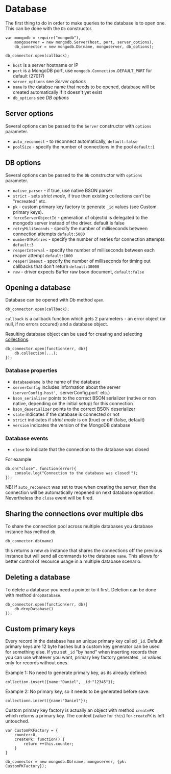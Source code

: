 Database
========

The first thing to do in order to make queries to the database is to open one. This can be done with the `Db` constructor.

    var mongodb = require("mongodb"),
        mongoserver = new mongodb.Server(host, port, server_options),
        db_connector = new mongodb.Db(name, mongoserver, db_options);
        
    db_connector.open(callback);
    
  * `host` is a server hostname or IP
  * `port` is a MongoDB port, use `mongodb.Connection.DEFAULT_PORT` for default (27017)
  * `server_options` see *Server options*
  * `name` is the databse name that needs to be opened, database will be created automatically if it doesn't yet exist
  * `db_options` see *DB options*

## Server options
Several options can be passed to the `Server` constructor with `options` parameter.  
  
  * `auto_reconnect` - to reconnect automatically, `default:false`
  * `poolSize` - specify the number of connections in the pool `default:1`
 

## DB options

Several options can be passed to the `Db` constructor with `options` parameter.

  * `native_parser` - if true, use native BSON parser 
  * `strict` - sets *strict mode*, if true then existing collections can't be "recreated" etc.
  * `pk` - custom primary key factory to generate `_id` values (see Custom primary keys).
  * `forceServerObjectId` - generation of objectid is delegated to the mongodb server instead of the driver. default is false
  * `retryMiliSeconds` - specify the number of milliseconds between connection attempts `default:5000`
  * `numberOfRetries` - specify the number of retries for connection attempts `default:3`
  * `reaperInterval` - specify the number of milliseconds between each reaper attempt `default:1000`
  * `reaperTimeout` - specify the number of milliseconds for timing out callbacks that don't return `default:30000`
  * `raw` - driver expects Buffer raw bson document, `default:false`


## Opening a database

Database can be opened with Db method `open`. 

    db_connector.open(callback);

`callback` is a callback function which gets 2 parameters - an error object (or null, if no errors occured) and a database object.

Resulting database object can be used for creating and selecting [collections](collections.md).

    db_connector.open(function(err, db){
        db.collection(...);
    });

### Database properties

  * `databaseName` is the name of the database
  * `serverConfig` includes information about the server (`serverConfig.host', `serverConfig.port` etc.)
  * `bson_serializer` points to the correct BSON serializer (native or non native, depending on the initial setup) for this connection
  * `bson_deserializer` points to the correct BSON deserializer
  * `state` indicates if the database is connected or not
  * `strict` indicates if *strict mode* is on (true) or off (false, default)
  * `version` indicates the version of the MongoDB database

### Database events

  * `close` to indicate that the connection to the database was closed
  
For example

    db.on("close", function(error){
        console.log("Connection to the database was closed!");
    });
    
NB! If `auto_reconnect` was set to true when creating the server, then the connection will be automatically reopened on next database operation. Nevertheless the `close` event will be fired.

## Sharing the connections over multiple dbs

To share the connection pool across multiple databases you database instance has method `db`

	db_connector.db(name)
	
this returns a new `db` instance that shares the connections off the previous instance but will send all commands to the database `name`. This allows for better control of resource usage in a multiple database scenario.

## Deleting a database

To delete a database you need a pointer to it first. Deletion can be done with method `dropDatabase`.

    db_connector.open(function(err, db){
        db.dropDatabase()
    });
    
## Custom primary keys

Every record in the database has an unique primary key called `_id`. Default primary keys are 12 byte hashes but a custom key generator can be used for something else. If you set `_id` "by hand" when
inserting records then you can use whatever you want, primary key factory generates `_id` values only for records without ones.

Example 1: No need to generate primary key, as its already defined:

    collection.insert({name:"Daniel", _id:"12345"});

Example 2: No primary key, so it needs to be generated before save:

    collectionn.insert({name:"Daniel"});

Custom primary key factory is actually an object with method `createPK` which returns a primary key. 
The context (value for `this`) for `createPK` is left untouched.

    var CustomPKFactory = {
        counter:0,
        createPk: function() {
            return ++this.counter;
        }
    } 

    db_connector = new mongodb.Db(name, mongoserver, {pk: CustomPKFactory});

